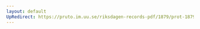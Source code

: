 ```yaml
---
layout: default
UpRedirect: https://pruto.im.uu.se/riksdagen-records-pdf/1879/prot-1879--ak--011/prot-1879--ak--011_008.pdf
---
```

